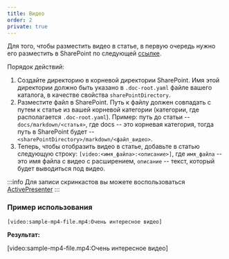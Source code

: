 ```yaml
---
title: Видео
order: 2
private: true
---
```


Для того, чтобы разместить видео в статье, в первую очередь нужно его разместить в SharePoint по следующей [ссылке](https://icsitru.sharepoint.com/sites/docreader9/Shared%20Documents/Forms/AllItems.aspx).

Порядок действий:

1. Создайте директорию в корневой директории SharePoint. Имя этой директории должно быть указано в `.doc-root.yaml` файле вашего каталога, в качестве свойства `sharePointDirectory`.
2. Разместите файл в SharePoint. Путь к файлу должен совпадать с путем к статье из вашей корневой категории (категории, где располагается `.doc-root.yaml`).
   Пример: путь до статьи -- `docs/markdown/<статья>`, где docs -- это корневая категория, тогда путь в SharePoint будет -- `<sharePointDirectory>/markdown/<файл_видео>`.
3. Теперь, чтобы отобразить видео в статье, добавьте в статью следующую строку: `[video:<имя_файла>:<описание>]`, где `имя_файла` -- это имя файла с видео с расширением, `описание` -- текст, который будет выводиться под видео.

:::info
Для записи скринкастов вы можете воспользоваться [ActivePresenter](https://atomisystems.com/download/)
:::

### Пример использования

`[video:sample-mp4-file.mp4:Очень интересное видео]`

**Результат:**

[video:sample-mp4-file.mp4:Очень интересное видео]
